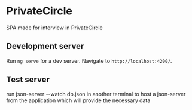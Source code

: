 # PrivateCircle

SPA made for interview in PrivateCircle

## Development server

Run `ng serve` for a dev server. Navigate to `http://localhost:4200/`.

## Test server

run json-server --watch db.json in another terminal to host a json-server from the application which will provide the necessary data